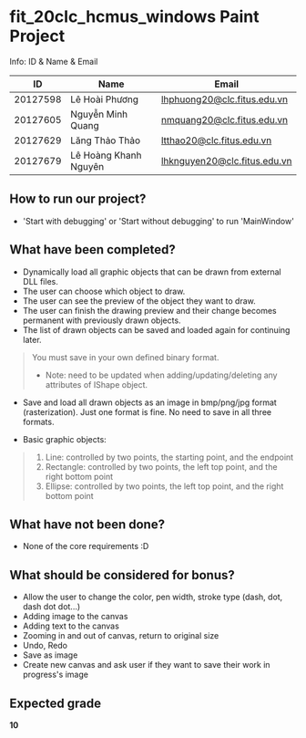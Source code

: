 # fit_20clc_hcmus_windows Paint Project  

Info: ID & Name & Email  

| ID          | Name|Email|
|-------------|---|---|
|20127598     |Lê Hoài Phương|lhphuong20@clc.fitus.edu.vn|
|20127605     |Nguyễn Minh Quang|nmquang20@clc.fitus.edu.vn|
|20127629     |Lăng Thảo Thảo|ltthao20@clc.fitus.edu.vn|
|20127679     |Lê Hoàng Khanh Nguyên|lhknguyen20@clc.fitus.edu.vn|  


## How to run our project?  

* 'Start with debugging' or 'Start without debugging' to run 'MainWindow'  


## What have been completed?  

* Dynamically load all graphic objects that can be drawn from external DLL files.  
* The user can choose which object to draw.  
* The user can see the preview of the object they want to draw.  
* The user can finish the drawing preview and their change becomes permanent with previously drawn objects.  
* The list of drawn objects can be saved and loaded again for continuing later.  
    
> You must save in your own defined binary format.  
> - Note: need to be updated when adding/updating/deleting any attributes of IShape object.  
    
* Save and load all drawn objects as an image in bmp/png/jpg format (rasterization). Just one format is fine. No need to save in all three formats.  

* Basic graphic objects:  
> 1. Line: controlled by two points, the starting point, and the endpoint  
> 2. Rectangle: controlled by two points, the left top point, and the right bottom point  
> 3. Ellipse: controlled by two points, the left top point, and the right bottom point   


## What have not been done?  

* None of the core requirements :D  


## What should be considered for bonus?  

* Allow the user to change the color, pen width, stroke type (dash, dot, dash dot dot...)  
* Adding image to the canvas  
* Adding text to the canvas
* Zooming in and out of canvas, return to original size  
* Undo, Redo  
* Save as image  
* Create new canvas and ask user if they want to save their work in progress's image  


## Expected grade  

**10**

